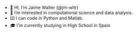 - 👋 Hi, I’m Jaime Walter (@jm-wltr)
- 👀 I’m interested in computational science and data analysis.
- ⌨️ I can code in Python and Matlab.
- 🎓 I'm currently studying in High School in Spain

<!---
jm-wltr/jm-wltr is a ✨ special ✨ repository because its `README.md` (this file) appears on your GitHub profile.
You can click the Preview link to take a look at your changes.
--->
